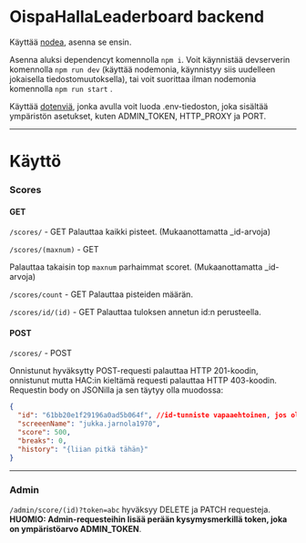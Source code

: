 # OispaHallaLeaderboard backend

Käyttää [nodea](https://nodejs.org), asenna se ensin.

Asenna aluksi dependencyt komennolla `npm i`. Voit käynnistää devserverin komennolla `npm run dev` (käyttää nodemonia, käynnistyy siis uudelleen jokaisella tiedostomuutoksella), tai voit suorittaa ilman nodemonia komennolla `npm run start` . 

Käyttää [dotenviä](https://www.npmjs.com/package/dotenv), jonka avulla voit luoda .env-tiedoston, joka sisältää ympäristön asetukset, kuten ADMIN_TOKEN, HTTP_PROXY ja PORT.

---

# Käyttö

### Scores

#### GET

`/scores/` - GET
Palauttaa kaikki pisteet. (Mukaanottamatta _id-arvoja)

`/scores/(maxnum)` - GET

Palauttaa takaisin top `maxnum` parhaimmat scoret. (Mukaanottamatta _id-arvoja)

`/scores/count` - GET
Palauttaa pisteiden määrän.

`/scores/id/(id)` - GET
Palauttaa tuloksen annetun id:n perusteella.


#### POST

`/scores/` - POST

Onnistunut hyväksytty POST-requesti palauttaa HTTP 201-koodin, onnistunut mutta HAC:in kieltämä requesti palauttaa HTTP 403-koodin. Requestin body on JSONilla ja sen täytyy olla muodossa:

```json
{
  "id": "61bb20e1f29196a0ad5b064f", //id-tunniste vapaaehtoinen, jos olemassa, päivitetään jo olemassa oleva score
  "screeenName": "jukka.jarnola1970",
  "score": 500,
  "breaks": 0,
  "history": "{liian pitkä tähän}"
}
```

---

### Admin

`/admin/score/(id)?token=abc` hyväksyy DELETE ja PATCH requesteja. **HUOMIO: Admin-requesteihin lisää perään kysymysmerkillä token, joka on ympäristöarvo ADMIN_TOKEN**.
